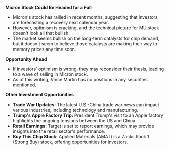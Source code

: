**Micron Stock Could Be Headed for a Fall**

*   Micron's stock has rallied in recent months, suggesting that investors are forecasting a recovery next calendar year.
*   However, optimism is cracking, and the technical picture for MU stock doesn't look all that bullish.
*   The market seems bullish on the long-term catalysts for chip demand, but it doesn't seem to believe those catalysts are making their way to memory prices any time soon.

**Opportunity Ahead**

*   If investors' optimism is wrong, they may reconsider their thesis, leading to a wave of selling in Micron stock.
*   As of this writing, Vince Martin has no positions in any securities mentioned.

**Other Investment Opportunities**

*   **Trade War Updates:** The latest U.S.-China trade war news can impact various industries, including technology and manufacturing.
*   **Trump's Apple Factory Trip:** President Trump's visit to an Apple factory highlights the ongoing tensions between the US and China.
*   **Retail Earnings:** Target is set to report earnings, which may provide insights into the retail sector's performance.
*   **Buy This Chip Stock:** Applied Materials (AMAT) is a Zacks Rank 1 (Strong Buy) stock, offering opportunities for investors.